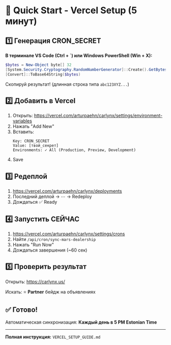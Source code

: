 # 🚀 Quick Start - Vercel Setup (5 минут)

## 1️⃣ Генерация CRON_SECRET

**В терминале VS Code (Ctrl + `) или Windows PowerShell (Win + X):**
```powershell
$bytes = New-Object byte[] 32
[System.Security.Cryptography.RandomNumberGenerator]::Create().GetBytes($bytes)
[Convert]::ToBase64String($bytes)
```

Скопируй результат! (длинная строка типа `abc123XYZ...`)

## 2️⃣ Добавить в Vercel

1. Открыть: https://vercel.com/arturpaehn/carlynx/settings/environment-variables
2. Нажать "Add New"
3. Вставить:
   ```
   Key: CRON_SECRET
   Value: [твой_секрет]
   Environments: ✓ All (Production, Preview, Development)
   ```
4. Save

## 3️⃣ Редеплой

1. https://vercel.com/arturpaehn/carlynx/deployments
2. Последний деплой → ⋯ → Redeploy
3. Дождаться ✅ Ready

## 4️⃣ Запустить СЕЙЧАС

1. https://vercel.com/arturpaehn/carlynx/settings/crons
2. Найти `/api/cron/sync-mars-dealership`
3. Нажать "Run Now"
4. Дождаться завершения (~60 сек)

## 5️⃣ Проверить результат

Открыть: https://carlynx.us/

Искать: ⭐ **Partner** бейдж на объявлениях

## ✅ Готово!

Автоматическая синхронизация: **Каждый день в 5 PM Estonian Time**

---

**Полная инструкция:** `VERCEL_SETUP_GUIDE.md`

